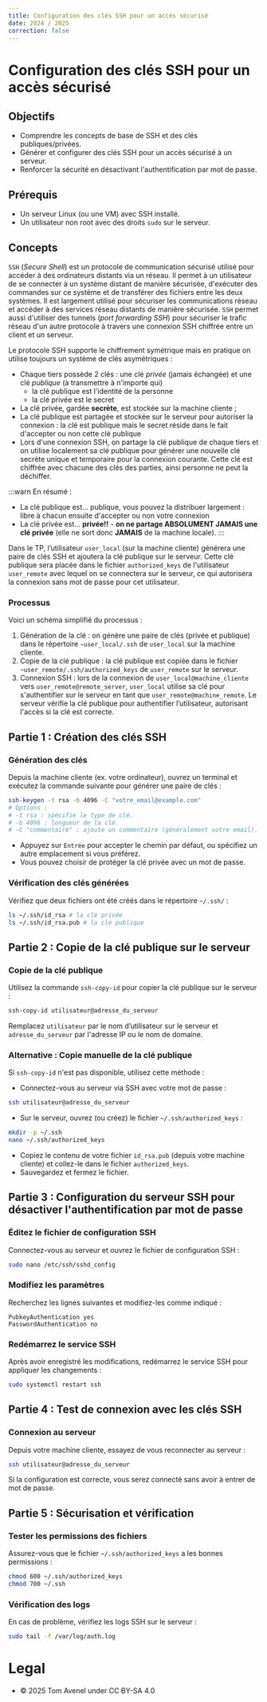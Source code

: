 ```yaml
---
title: Configuration des clés SSH pour un accès sécurisé
date: 2024 / 2025
correction: false
---
```


# Configuration des clés SSH pour un accès sécurisé

## Objectifs

- Comprendre les concepts de base de SSH et des clés publiques/privées.
- Générer et configurer des clés SSH pour un accès sécurisé à un serveur.
- Renforcer la sécurité en désactivant l'authentification par mot de passe.

## Prérequis

- Un serveur Linux (ou une VM) avec SSH installé.
- Un utilisateur non root avec des droits `sudo` sur le serveur.

## Concepts

`SSH` (_Secure Shell_) est un protocole de communication sécurisé utilisé pour accéder à des ordinateurs distants via un réseau. Il permet à un utilisateur de se connecter à un système distant de manière sécurisée, d'exécuter des commandes sur ce système et de transférer des fichiers entre les deux systèmes. Il est largement utilisé pour sécuriser les communications réseau et accéder à des services réseau distants de manière sécurisée. `SSH` permet aussi d'utiliser des tunnels (_port forwarding SSH_) pour sécuriser le trafic réseau d'un autre protocole à travers une connexion SSH chiffrée entre un client et un serveur.

Le protocole SSH supporte le chiffrement symétrique mais en pratique on utilise toujours un système de clés asymétriques :

- Chaque tiers possède 2 clés : une clé _privée_ (jamais échangée) et une clé _publique_ (à transmettre à n'importe qui)
  - la clé publique est l'identité de la personne
  - la clé privée est le secret
- La clé privée, gardée **secrète**, est stockée sur la machine cliente ;
- La clé publique est partagée et stockée sur le serveur pour autoriser la connexion : la clé est publique mais le secret réside dans le fait d'accepter ou non cette clé publique
- Lors d'une connexion SSH, on partage la clé publique de chaque tiers et on utilise localement sa clé publique pour générer une nouvelle clé secrète unique et temporaire pour la connexion courante. Cette clé est chiffrée avec chacune des clés des parties, ainsi personne ne peut la déchiffer.

:::warn
En résumé :

- La clé publique est… publique, vous pouvez la distribuer largement : libre à chacun ensuite d'accepter ou non votre connexion
- La clé privée est… **privée!!** - **on ne partage ABSOLUMENT JAMAIS une clé privée** (elle ne sort donc **JAMAIS** de la machine locale).
:::

Dans le TP, l’utilisateur `user_local` (sur la machine cliente) générera une paire de clés SSH et ajoutera la clé publique sur le serveur. Cette clé publique sera placée dans le fichier `authorized_keys` de l'utilisateur `user_remote` avec lequel on se connectera sur le serveur, ce qui autorisera la connexion sans mot de passe pour cet utilisateur.

### Processus

Voici un schéma simplifié du processus :

1. Génération de la clé : on génère une paire de clés (privée et publique) dans le répertoire `~user_local/.ssh` de `user_local` sur la machine cliente.
2. Copie de la clé publique : la clé publique est copiée dans le fichier `~user_remote/.ssh/authorized_keys` de `user_remote` sur le serveur.
3. Connexion SSH : lors de la connexion de `user_local@machine_cliente` vers `user_remote@remote_server`, `user_local` utilise sa clé pour s'authentifier sur le serveur en tant que `user_remote@machine_remote`. Le serveur vérifie la clé publique pour authentifier l’utilisateur, autorisant l'accès si la clé est correcte.

## Partie 1 : Création des clés SSH

### Génération des clés

Depuis la machine cliente (ex. votre ordinateur), ouvrez un terminal et exécutez la commande suivante pour générer une paire de clés :

```sh
ssh-keygen -t rsa -b 4096 -C "votre_email@example.com"
# Options :
# -t rsa : spécifie le type de clé.
# -b 4096 : longueur de la clé.
# -C "commentaire" : ajoute un commentaire (généralement votre email).
```

- Appuyez sur `Entrée` pour accepter le chemin par défaut, ou spécifiez un autre emplacement si vous préférez.
- Vous pouvez choisir de protéger la clé privée avec un mot de passe.

### Vérification des clés générées

Vérifiez que deux fichiers ont été créés dans le répertoire `~/.ssh/` :

```sh
ls ~/.ssh/id_rsa # la clé privée
ls ~/.ssh/id_rsa.pub # la clé publique
```

## Partie 2 : Copie de la clé publique sur le serveur

### Copie de la clé publique

Utilisez la commande `ssh-copy-id` pour copier la clé publique sur le serveur :

```sh
ssh-copy-id utilisateur@adresse_du_serveur
```

Remplacez `utilisateur` par le nom d’utilisateur sur le serveur et `adresse_du_serveur` par l'adresse IP ou le nom de domaine.

### Alternative : Copie manuelle de la clé publique

Si `ssh-copy-id` n'est pas disponible, utilisez cette méthode :

- Connectez-vous au serveur via SSH avec votre mot de passe :
```sh
ssh utilisateur@adresse_du_serveur
```

- Sur le serveur, ouvrez (ou créez) le fichier `~/.ssh/authorized_keys` :

```sh
mkdir -p ~/.ssh
nano ~/.ssh/authorized_keys
```

- Copiez le contenu de votre fichier `id_rsa.pub` (depuis votre machine cliente) et collez-le dans le fichier `authorized_keys`.
- Sauvegardez et fermez le fichier.

## Partie 3 : Configuration du serveur SSH pour désactiver l'authentification par mot de passe

### Éditez le fichier de configuration SSH

Connectez-vous au serveur et ouvrez le fichier de configuration SSH :

```sh
sudo nano /etc/ssh/sshd_config
```

### Modifiez les paramètres

Recherchez les lignes suivantes et modifiez-les comme indiqué :

```
PubkeyAuthentication yes
PasswordAuthentication no
```

### Redémarrez le service SSH

Après avoir enregistré les modifications, redémarrez le service SSH pour appliquer les changements :

```sh
sudo systemctl restart ssh
```

## Partie 4 : Test de connexion avec les clés SSH

### Connexion au serveur

Depuis votre machine cliente, essayez de vous reconnecter au serveur :

```sh
ssh utilisateur@adresse_du_serveur
```

Si la configuration est correcte, vous serez connecté sans avoir à entrer de mot de passe.

## Partie 5 : Sécurisation et vérification

### Tester les permissions des fichiers

Assurez-vous que le fichier `~/.ssh/authorized_keys` a les bonnes permissions :

```sh
chmod 600 ~/.ssh/authorized_keys
chmod 700 ~/.ssh
```

### Vérification des logs

En cas de problème, vérifiez les logs SSH sur le serveur :

```sh
sudo tail -f /var/log/auth.log
```

# Legal

- © 2025 Tom Avenel under CC  BY-SA 4.0

